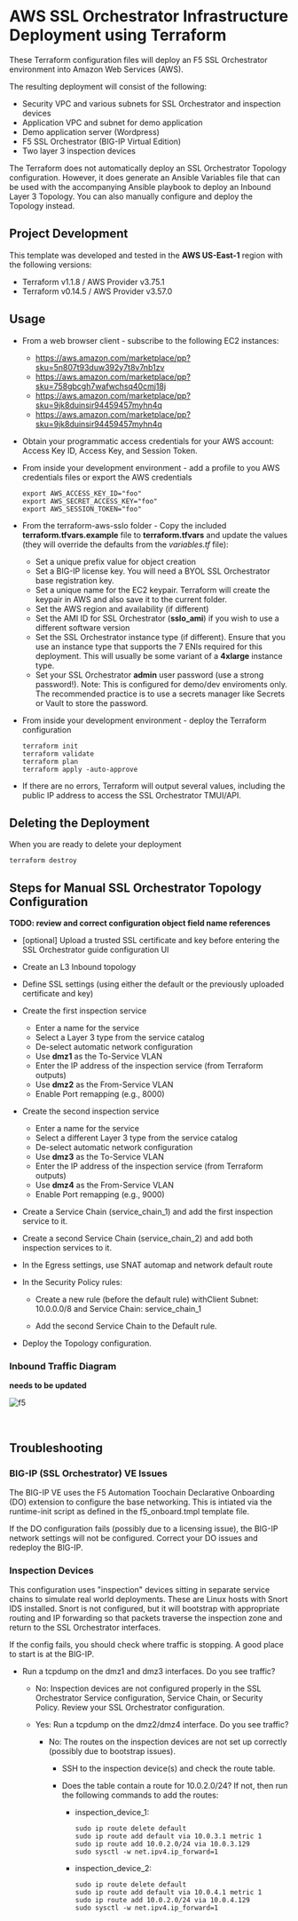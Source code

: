 # AWS SSL Orchestrator Infrastructure Deployment using Terraform

These Terraform configuration files will deploy an F5 SSL Orchestrator environment into Amazon Web Services (AWS).

The resulting deployment will consist of the following:

- Security VPC and various subnets for SSL Orchestrator and inspection devices
- Application VPC and subnet for demo application
- Demo application server (Wordpress)
- F5 SSL Orchestrator (BIG-IP Virtual Edition)
- Two layer 3 inspection devices

The Terraform does not automatically deploy an SSL Orchestrator Topology configuration. However, it does generate an Ansible Variables file that can be used with the accompanying Ansible playbook to deploy an Inbound Layer 3 Topology. You can also manually configure and deploy the Topology instead.


## Project Development

This template was developed and tested in the **AWS US-East-1** region with the following versions:

- Terraform v1.1.8 / AWS Provider v3.75.1
- Terraform v0.14.5 / AWS Provider v3.57.0


## Usage

- From a web browser client - subscribe to the following EC2 instances:

  - https://aws.amazon.com/marketplace/pp?sku=5n807t93duw392y7t8v7nb1zv
  - https://aws.amazon.com/marketplace/pp?sku=758gbcgh7wafwchsq40cmj18j
  - https://aws.amazon.com/marketplace/pp?sku=9jk8duinsir94459457myhn4q
  - https://aws.amazon.com/marketplace/pp?sku=9jk8duinsir94459457myhn4q

- Obtain your programmatic access credentials for your AWS account: Access Key ID, Access Key, and Session Token.

- From inside your development environment - add a profile to you AWS credentials files or export the AWS credentials
  ```
  export AWS_ACCESS_KEY_ID="foo"
  export AWS_SECRET_ACCESS_KEY="foo"
  export AWS_SESSION_TOKEN="foo"
  ```

- From the terraform-aws-sslo folder - Copy the included **terraform.tfvars.example** file to **terraform.tfvars** and update the values (they will override the defaults from the *variables.tf* file):

  - Set a unique prefix value for object creation
  - Set a BIG-IP license key. You will need a BYOL SSL Orchestrator base registration key.
  - Set a unique name for the EC2 keypair. Terraform will create the keypair in AWS and also save it to the current folder.
  - Set the AWS region and availability (if different)
  - Set the AMI ID for SSL Orchestrator (**sslo_ami**) if you wish to use a different software version
  - Set the SSL Orchestrator instance type (if different). Ensure that you use an instance type that supports the 7 ENIs required for this deployment. This will usually be some variant of a **4xlarge** instance type.
  - Set your SSL Orchestrator **admin** user password (use a strong password!). Note: This is configured for demo/dev enviroments only. The recommended practice is to use a secrets manager like Secrets or Vault to store the password.

- From inside your development environment - deploy the Terraform configuration
  ```
  terraform init
  terraform validate
  terraform plan
  terraform apply -auto-approve
  ```

- If there are no errors, Terraform  will output several values, including the public IP address to access the SSL Orchestrator TMUI/API.


## Deleting the Deployment

When you are ready to delete your deployment
  ```
  terraform destroy
  ```


## Steps for Manual SSL Orchestrator Topology Configuration

**TODO: review and correct configuration object field name references**

- [optional] Upload a trusted SSL certificate and key before entering the SSL Orchestrator guide configuration UI

- Create an L3 Inbound topology

- Define SSL settings (using either the default or the previously uploaded certificate and key)

- Create the first inspection service
  - Enter a name for the service
  - Select a Layer 3 type from the service catalog
  - De-select automatic network configuration
  - Use **dmz1** as the To-Service VLAN
  - Enter the IP address of the inspection service (from Terraform outputs)
  - Use **dmz2** as the From-Service VLAN
  - Enable Port remapping (e.g., 8000)

- Create the second inspection service
  - Enter a name for the service
  - Select a different Layer 3 type from the service catalog
  - De-select automatic network configuration
  - Use **dmz3** as the To-Service VLAN
  - Enter the IP address of the inspection service (from Terraform outputs)
  - Use **dmz4** as the From-Service VLAN
  - Enable Port remapping (e.g., 9000)

- Create a Service Chain (service_chain_1) and add the first inspection service to it.

- Create a second Service Chain (service_chain_2) and add both inspection services to it.

- In the Egress settings, use SNAT automap and network default route

- In the Security Policy rules:

  - Create a new rule (before the default rule) withClient Subnet: 10.0.0.0/8 and Service Chain: service_chain_1

  - Add the second Service Chain to the Default rule.

- Deploy the Topology configuration.


### Inbound Traffic Diagram

**needs to be updated**

 ![f5](https://user-images.githubusercontent.com/18743780/134435723-a9216d8a-0cd7-463a-bda7-665eaaff9008.png)

<br>

## Troubleshooting

### BIG-IP (SSL Orchestrator) VE Issues

The BIG-IP VE uses the F5 Automation Toochain Declarative Onboarding (DO) extension to configure the base networking. This is intiated via the runtime-init script as defined in the f5_onboard.tmpl template file.

If the DO configuration fails (possibly due to a licensing issue), the BIG-IP network settings will not be configured. Correct your DO issues and redeploy the BIG-IP.


### Inspection Devices

This configuration uses "inspection" devices sitting in separate service chains to simulate real world deployments. These are Linux hosts with Snort IDS installed. Snort is not configured, but it will bootstrap with appropriate routing and IP forwarding so that packets traverse the inspection zone and return to the SSL Orchestrator interfaces.

If the config fails, you should check where traffic is stopping.  A good place to start is at the BIG-IP.

- Run a tcpdump on the dmz1 and dmz3 interfaces. Do you see traffic?
  - No: Inspection devices are not configured properly in the SSL Orchestrator Service configuration, Service Chain, or Security Policy. Review your SSL Orchestrator configuration.

  - Yes: Run a tcpdump on the dmz2/dmz4 interface. Do you see traffic?

    - No: The routes on the inspection devices are not set up correctly (possibly due to bootstrap issues).

      - SSH to the inspection device(s) and check the route table.

      - Does the table contain a route for 10.0.2.0/24? If not, then run the following commands to add the routes:

        - inspection_device_1: 

          ```
          sudo ip route delete default
          sudo ip route add default via 10.0.3.1 metric 1
          sudo ip route add 10.0.2.0/24 via 10.0.3.129
          sudo sysctl -w net.ipv4.ip_forward=1
          ```

        - inspection_device_2:

          ```
          sudo ip route delete default
          sudo ip route add default via 10.0.4.1 metric 1
          sudo ip route add 10.0.2.0/24 via 10.0.4.129
          sudo sysctl -w net.ipv4.ip_forward=1
          ```
